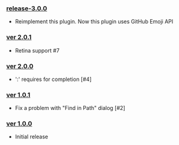 ### [release-3.0.0](https://github.com/shiraji/emoji/releases/tag/release-3.0.0)

* Reimplement this plugin. Now this plugin uses GitHub Emoji API

### [ver 2.0.1](https://github.com/shiraji/emoji/releases/tag/v2.0.1)

* Retina support #7

### [ver 2.0.0](https://github.com/shiraji/emoji/releases/tag/v2.0.0)

* ':' requires for completion [#4]

### [ver 1.0.1](https://github.com/shiraji/emoji/releases/tag/v1.0.1)

* Fix a problem with "Find in Path" dialog [#2]

### [ver 1.0.0](https://github.com/shiraji/emoji/releases/tag/v1.0.0)

* Initial release
